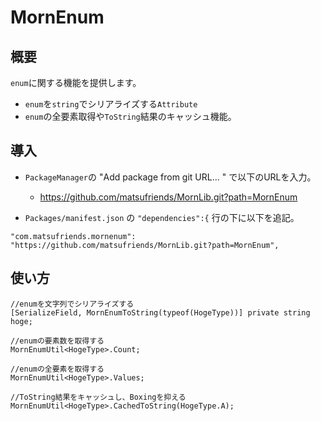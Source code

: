 # MornEnum
## 概要
`enum`に関する機能を提供します。
- `enum`を`string`でシリアライズする`Attribute`
- `enum`の全要素取得や`ToString`結果のキャッシュ機能。

## 導入

- `PackageManager`の "Add package from git URL... " で以下のURLを入力。
    - https://github.com/matsufriends/MornLib.git?path=MornEnum

- `Packages/manifest.json` の `"dependencies":{` 行の下に以下を追記。
```
"com.matsufriends.mornenum": "https://github.com/matsufriends/MornLib.git?path=MornEnum",
```

## 使い方
```
//enumを文字列でシリアライズする
[SerializeField, MornEnumToString(typeof(HogeType))] private string hoge;

//enumの要素数を取得する
MornEnumUtil<HogeType>.Count;

//enumの全要素を取得する
MornEnumUtil<HogeType>.Values;

//ToString結果をキャッシュし、Boxingを抑える
MornEnumUtil<HogeType>.CachedToString(HogeType.A);
```
